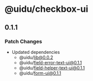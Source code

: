 # @uidu/checkbox-ui

## 0.1.1

### Patch Changes

- Updated dependencies
  - @uidu/lib@0.0.2
  - @uidu/field-error-text-ui@0.1.1
  - @uidu/field-helper-text-ui@0.1.1
  - @uidu/form-ui@0.1.1

